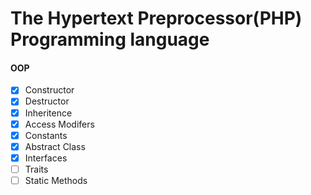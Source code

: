 # The Hypertext Preprocessor(PHP) Programming language

#### OOP
- [x] Constructor
- [x] Destructor
- [x] Inheritence
- [x] Access Modifers
- [x] Constants
- [x] Abstract Class
- [x] Interfaces
- [ ] Traits
- [ ] Static Methods